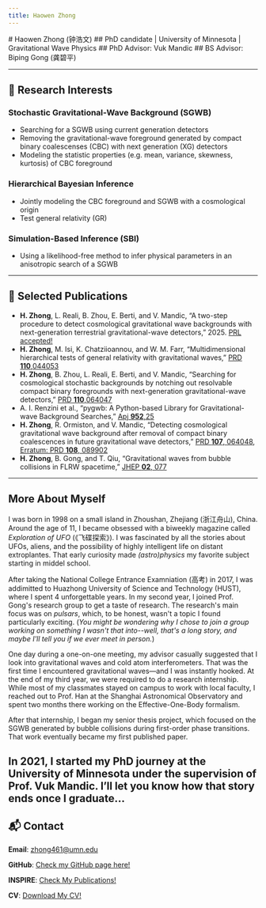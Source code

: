 ```yaml
---
title: Haowen Zhong
---
```

<link rel="stylesheet" href="custom.css">
# Haowen Zhong <span class="chinese-name">(钟浩文)</span>
## PhD candidate | University of Minnesota | Gravitational Wave Physics
## PhD Advisor: Vuk Mandic
## BS  Advisor: Biping Gong <span class="chinese-name">(龚碧平)</span>

---
## 🔭 Research Interests

### Stochastic Gravitational-Wave Background (SGWB)
   - Searching for a SGWB using current generation detectors
   - Removing the gravitational-wave foreground generated by compact binary coalescenses (CBC) with next generation (XG) detectors
   - Modeling the statistic properties (e.g. mean, variance, skewness, kurtosis) of CBC foreground

### Hierarchical Bayesian Inference
   - Jointly modeling the CBC foreground and SGWB with a cosmological origin
   - Test general relativity (GR)

### Simulation-Based Inference (SBI)
   - Using a likelihood-free method to infer physical parameters in an anisotropic search of a SGWB

---

## 📄 Selected Publications
- **H. Zhong**, L. Reali, B. Zhou, E. Berti, and V. Mandic, “A two-step procedure to detect cosmological
gravitational wave backgrounds with next-generation terrestrial gravitational-wave detectors,” 2025. [PRL accepted!](https://arxiv.org/abs/2501.17717)
- **H. Zhong**, M. Isi, K. Chatziioannou, and W. M. Farr, “Multidimensional hierarchical tests of general relativity
with gravitational waves,” [PRD **110**,044053](https://arxiv.org/pdf/2405.19556)
- **H. Zhong**, B. Zhou, L. Reali, E. Berti, and V. Mandic, “Searching for cosmological stochastic backgrounds by
notching out resolvable compact binary foregrounds with next-generation gravitational-wave detectors,”
[PRD **110**,064047](https://arxiv.org/pdf/2406.10757)
- A. I. Renzini et al., “pygwb: A Python-based Library for Gravitational-wave Background Searches,”
[Apj **952**,25](https://arxiv.org/abs/2303.15696)
- **H. Zhong**, R. Ormiston, and V. Mandic, “Detecting cosmological gravitational wave background after
removal of compact binary coalescences in future gravitational wave detectors,” [PRD **107**,  064048](https://arxiv.org/abs/2209.11877), [Erratum: PRD **108**, 089902](https://journals.aps.org/prd/abstract/10.1103/PhysRevD.108.089902)
- **H. Zhong**, B. Gong, and T. Qiu, “Gravitational waves from bubble collisions in FLRW spacetime,” [JHEP **02**, 077](https://arxiv.org/abs/2107.01845)

---
## More About Myself
I was born in 1998 on a small island in Zhoushan, Zhejiang <span class="chinese-name">(浙江舟山)</span>, China. Around the age of 11, I became obsessed with a biweekly magazine called *Exploration of UFO* <span class="chinese-name">(《飞碟探索》)</span>. I was fascinated by all the stories about UFOs, aliens, and the possibility of highly intelligent life on distant extroplantes. That early curiosity made *(astro)physics* my favorite subject starting in middel school.

After taking the National College Entrance Examniation <span class="chinese-name">(高考)</span> in 2017, I was addimitted to Huazhong University of Science and Technology (HUST), where I spent 4 unforgettable years. In my second year, I joined Prof. Gong's research group to get a taste of research. The research's main focus was on *pulsars*, which, to be honest, wasn't a topic I found particularly exciting. (*You might be wondering why I chose to join a group working on something I wasn't that into--well, that's a long story, and maybe I'll tell you if we ever meet in person.*) 

One day during a one-on-one meeting, my advisor casually suggested that I look into gravitational waves and cold atom interferometers. That was the first time I encountered gravitational waves—and I was instantly hooked. At the end of my third year, we were required to do a research internship. While most of my classmates stayed on campus to work with local faculty, I reached out to Prof. Han at the Shanghai Astronomical Observatory and spent two months there working on the Effective-One-Body formalism.

After that internship, I began my senior thesis project, which focused on the SGWB generated by bubble collisions during first-order phase transitions. That work eventually became my first published paper.

In 2021, I started my PhD journey at the University of Minnesota under the supervision of Prof. Vuk Mandic. I’ll let you know how that story ends once I graduate…
---

## 📬 Contact

**Email**: zhong461@umn.edu  

**GitHub**: [Check my GitHub page here!](https://github.com/Haowen-Zhong)  

**INSPIRE**: [Check My Publications!](https://inspirehep.net/authors/2613804?ui-citation-summary=true)

**CV**: [Download My CV!](assets/files/CV_uptodate.pdf)

